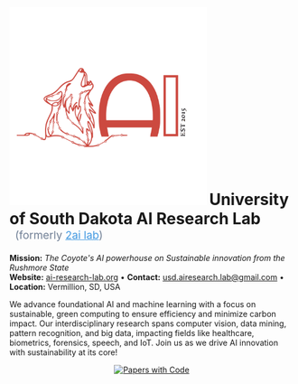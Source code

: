 
<!-- ### Advancing AI innovation with sustainability at its core -->
<!-- ### Powering AI innovation from the heart of the Rushmore State -->
<!-- ### Where Coyotes howl and AI innovation powers sustainable futures -->
<!-- ### South Dakota's AI powerhouse: Sustainable innovation carved from the Rushmore spirit -->
<!-- ### Howling at the frontier of sustainable AI: The Rushmore State's research powerhouse -->
<!-- ### The Coyote's AI powerhouse: Sustainable innovation from the Rushmore State -->

<div align="Left">
  <img src="https://github.com/USD-AI-ResearchLab/.github/raw/main/logo.png" alt="University of South Dakota AI Research Lab" width="350"/>
  
  <h1 style="display: inline; style="margin-top: -20px;">University of South Dakota AI Research Lab</h1>
  <span style="font-size: 1.2rem; color: #718096; margin-left: 10px;">(formerly <a href="https://github.com/2ai-lab/" style="color: #4299e1;">2ai lab</a>)</span>
</div>

<div align="left" style="margin-top: 20px;">
  <p>
    <strong>Mission:</strong> <em>The Coyote's AI powerhouse on Sustainable innovation from the Rushmore State</em><br>
    <strong>Website:</strong> <a href="https://www.ai-research-lab.org/">ai-research-lab.org</a> • 
    <strong>Contact:</strong> <a href="usd.airesearch.lab@gmail.com">usd.airesearch.lab@gmail.com</a> • 
    <strong>Location:</strong> Vermillion, SD, USA
  </p>
</div>


<!--<p align="left">
  <img alt="Open Science" src="https://img.shields.io/badge/Open%20Science-%E2%9C%93-informational">
  <img alt="Reproducible" src="https://img.shields.io/badge/Reproducible-%E2%9C%93-success">
  <img alt="PRs Welcome" src="https://img.shields.io/badge/PRs-welcome-blue">
</p>-->
We advance foundational AI and machine learning with a focus on sustainable, green computing to ensure efficiency and minimize carbon impact. Our interdisciplinary research spans computer vision, data mining, pattern recognition, and big data, impacting fields like healthcare, biometrics, forensics, speech, and IoT.
Join us as we drive AI innovation with sustainability at its core!

<!-- --------------  Papers-with-Code Card  -------------- -->
<div align="center">

[![ Papers with Code](https://custom-icon-badges.demolab.com/badge/_Papers_with_Code-000?style=for-the-badge&logo=paperswithcode&logoColor=white&labelColor=0d1117)](https://github.com/USD-AI-ResearchLab/.github/blob/main/profile/Paper_with_code.md)
  

</div>
<!-- ------------------------------------------------------ -->

<!--### Research Overview
We design **reliable, transparent, and deployable AI** by pairing solid theory with field-tested engineering. Our work spans core ML and domain problems in health, environment, and mobility—always with **ethics** and **reproducibility** at the core.

--- ### Key Areas (pillars)
- **Trustworthy & Ethical AI** — interpretability, robustness, bias mitigation, rigorous evaluation.  
- **Representation & Multimodal Learning** — text, vision, geospatial, **hyperspectral**, time-series.  
- **ML Systems & Data Engineering** — scalable pipelines (batch/streaming), lakehouse, MLOps.  
- **Applied AI** — clinical early-warning, remote sensing for ecology/climate, urban mobility.

### Expertise (how we work)
- **Methods:** self-supervision, graph learning, causal inference, probabilistic modeling.  
- **Tooling:** Python/SQL, PyTorch/JAX, Spark/Databricks, Snowflake/Delta, Airflow/Prefect, Docker.  
- **Standards:** dataset cards, model cards, CI/CD for data & models, governance & documentation.

---

## Our People *(preview)*
**Purpose:** Build credibility and make connections easy.  
**Director:** \<Name, Title> • **Researchers & Students:** bios + GitHub/Scholar links • **Alumni:** placements & years • **Contributors:** org-wide credit via commits & PRs.

- Explore full directory → [`people.md`](./people.md)  
- Updated quarterly to reflect new members, graduations, and placements.

<p>
  <img alt=".github contributors" src="https://img.shields.io/github/contributors/USD-AI-ResearchLab/.github?label=.github%20contributors">
</p>

---

## Featured Projects *(preview)*
**Purpose:** Showcase active research and technical capabilities with concise, actionable links.

Each project uses a standard template (README, data card, model card, license, `CITATION.cff`) and includes a two-sentence pitch + GitHub link.

- **Hyperspectral Earth** — Robust embeddings for NEON/remote sensing to detect subtle ecological change.  
  *Method:* contrastive pretraining + domain adaptation; reproducible notebooks. *(See `projects.md`.)*

- **Urban Signals** — Real-time mobility forecasting with streaming pipelines (Kafka → Spark) and GNNs.  
  *Method:* feature stores + model monitoring for drift. *(See `projects.md`.)*

- **Clinical Early-Warning** — Interpretable time-series models with calibrated uncertainty.  
  *Method:* causal features + conformal prediction. *(See `projects.md`.)*

See the growing catalog → [`projects.md`](./projects.md)

---

## Publications & Conferences *(2015–2025, preview)*
**Purpose:** Demonstrate scholarly output across a decade without overwhelming the homepage.

**Highlights**
- **2015–2018** — Foundational theory & pilot deployments.  
- **2019–2021** — Reproducible pipelines, open datasets, scaling studies.  
- **2022–2025** — Multimodal systems, clinical/environmental deployments, policy-aware AI.

Full, citable list with external links → [`publications.md`](./publications.md)  
> Tip: From `publications.md`, link to Google Scholar or an institutional repository to reduce maintenance.

---

## Repository Archives *(preview)*
**Purpose:** Preserve institutional memory and research history.

Chronological index with short abstracts and artifact links (paper, dataset, code); each entry labeled **active**/**retired**.  
Browse the index → [`archives.md`](./archives.md)

---

## Join or Collaborate
**Purpose:** Convert interest into action via clear pathways.

### Opportunities
- **Students** — Undergraduate, Masters, PhD (include CV, links to code, and a 1-page research statement). Openings and expectations live in `people.md` → **Open Roles**.  
- **Postdocs** — Rolling consideration for candidates aligned with our pillars.  
- **Industry/Public Sector** — Sponsored research, dataset partnerships, technology transfer.

### How to Reach Us
- **Email:** collaborate@usd.edu *(replace with your inbox)*  
- **Interest Form:** https://github.com/USD-AI-ResearchLab *(until a dedicated page is live, open an Issue with label `collaboration`)*  
- **Office Hours:** Monthly virtual Q&A (see **Issues** with label `office-hours`).

> Proposals with open data/sharing plans and clear societal impact receive priority.

---

## Community & Conduct
**Purpose:** Establish professional standards and guidelines.

- **Code of Conduct:** We adopt the Contributor Covenant → [`CODE_OF_CONDUCT.md`](./CODE_OF_CONDUCT.md) *(add this file to the repo)*  
- **Collaboration Standards:** respectful communication, transparent authorship, conflict-of-interest disclosure, credit for contributors.  
- **Accessibility:** descriptive links, alt text for images, semantic headings, mobile-friendly rendering.  
- **Social:** Add links to X/Twitter, LinkedIn, Mastodon, YouTube in the lab website footer and `people.md`.

---

